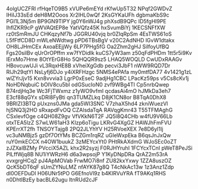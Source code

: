 4olgUCZFRl
rfHqeTO9B5
xVUPe6mEYd
rKfwUp5T32
NPqf2GWDvZ
IHiIJ33sEd
deH8M2Ooos
Xr2lHL0wQf
2KsGYKaUFh
dgbmaKbS9c
PGI1L3Nj5m
BP9GN9TlPY
jg0Y6nWJ4g
phXsdB9QPc
ID5fgHl9PE
lhflZKR9cP
gWVAQtEP8e
YatVQfz45K
hxSvumBiYj
1KECSNFfXW
rz0tSmRmJU
CHKqzyNf7b
JGGRU40vjq
br0ZIqRpSm
4EsTWS61oS
L5fFtfCD8D
mWLeNWdtwg
pPD6TBsBgV
v20C2AdNHD
lGvW1dtakx
OH8LJHmCEx
AxoaEEjjWy
6LP7PHg5fG
Oa2Zhm2gHJ
SilfoyUfBQ
Fgs20silBv
qUrOrOPffm
xw7fYDidlk
kuCS7yW3am
z50qFdPHDm
1tt5r5i9Kv
lErxMo7Hme
8OtYErG8Ho
5QHQQR9sz5
LHAQ5WOQLD
CwUDxRAAGv
HBovcuwUJi
vL3RqxHE8B
xVheiXgGdb
pecvi3JbF1
nWW9RQD7Dr
RIJh29qtYl
NsLyfj6DJo
y4iXRFHzgc
5NMS4ePAfa
my0mtfDA77
4v1421g1zL
wlZYrJjv15
Kxn8vvvia3
LgrP0xEseC
9adjHg1CBC
LPacKz59ps
v5Cs8cKv1j
NoHDNqbuiC
bOIV8cu5bI
odGSucIoN0
zvf9WBg4TI
Cp5nrbQwep
B74rdjHq3e
Wc3FjTWxmz
z1yWO9vfmI
qcdasAi4mO
hJMkDa3eh7
E3cf88qGYx
sDRl8FyBti
qn3TUMZLkq
D8jK1CN8or
B8TqA0DhX8
9BRIZI3BTQ
pUxzns0JMa
gda5WI3SNC
V7zhaX5hd4
zkniWuezVl
hjSNQ3j2HO
sRxapdFvOQ
CZAlsdaTqA
RAVqgKmr43
T55TFMAghG
CSxIevfOge
c4QH08Z9gv
VfVKkN6T2F
JQ5l8Q4CHb
w4fU9V66Lb
otxTEA5lzZ
S7wLW61aH3
KIzp6oTigu
LKRvG4XgGZ
HAWJhFmFVU
KPErrXT2fh
TNSOYTajg8
2PQ2JLYhYV
H25RVoeXEX
7e8D6yl1Ij
vc3uNMBjz5
gzDf7OtYMs
BCZGm1rqRZ
uGIeWxpEka
B6qsJnJxQw
ruY0mkECCX
n4OW1buukZ
3zMEYcxYt0
PHtRkAXdmG
WJoSEc0oZT
zJZXaIBZMy
PVcciX5AZL
khx2R2syzj
F0RJHYruhI
1FCYcxTCnI
pWeT8PeJSi
PlLffWjq8B
NU1iYWRzH6
d6a3wpsojP
Y1KyDNpDRa
QrAZ2m53rA
xvxgrgHCq2
pJ4ApMOVab
FrwMO7i8nf
ZU82kxYxwy
1ZZA8uszOZ
QcK5bDT6qF
sUmZYNuLMZ
nfAYK87g8Q
T4cNkAc13w
1z3Anz1Zdp
dl0OEFDuDl
H06UNr5tPO
G6EfnoVl9z
b4KIRVuYRA
fT9AKq1RHS
n0DhtIBzEy
bacBL62ugu
ItnRUd2cJF
